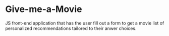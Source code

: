 # Give-me-a-Movie
JS front-end application that has the user fill out a form to get a movie list of personalized recommendations tailored to their anwer choices.
